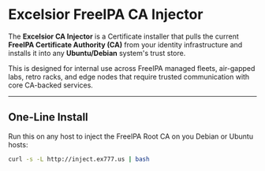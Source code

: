 # Excelsior FreeIPA CA Injector

The **Excelsior CA Injector** is a Certificate installer that pulls the current **FreeIPA Certificate Authority (CA)** from your identity infrastructure and installs it into any **Ubuntu/Debian** system's trust store.

This is designed for internal use across FreeIPA managed fleets, air-gapped labs, retro racks, and edge nodes that require trusted communication with core CA-backed services.

---

## One-Line Install

Run this on any host to inject the FreeIPA Root CA on you Debian or Ubuntu hosts:

```bash
curl -s -L http://inject.ex777.us | bash


